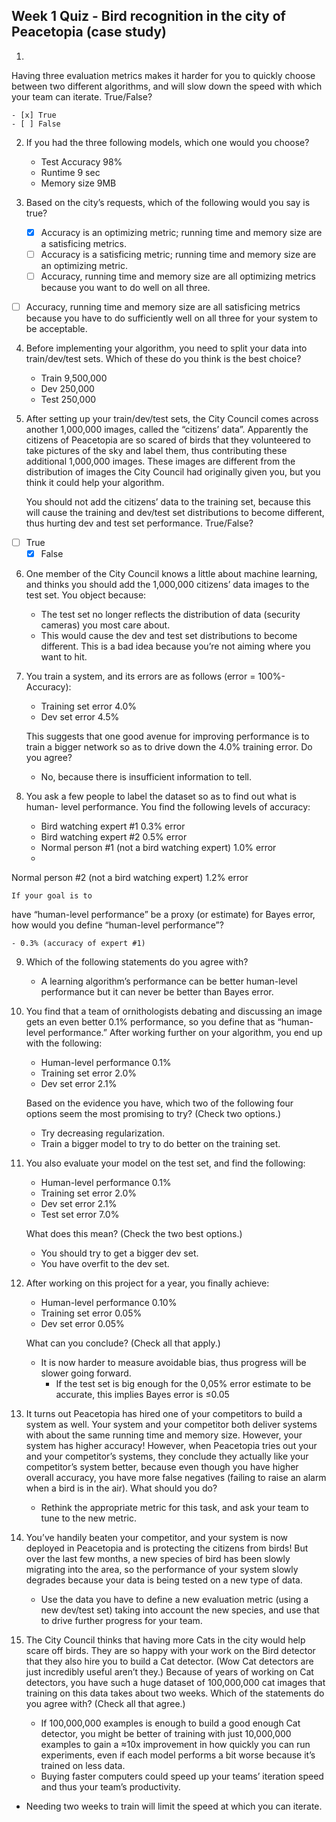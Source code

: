 ## Week 1 Quiz - Bird recognition in the city of Peacetopia (case study)

1.
Having three evaluation metrics makes it harder for you to quickly choose
between two different algorithms, and will slow down the speed with which your
team can iterate. True/False?


    - [x] True
    - [ ] False

2. If you had the three following models, which one would you choose?


    - Test Accuracy	98% 
    - Runtime 9 sec	
    - Memory size 9MB

3. Based on the city’s requests, which of the following would you say is true?


    - [x] Accuracy is an optimizing metric; running time and memory size are a
satisficing metrics.
    - [ ] Accuracy is a satisficing metric; running time
and memory size are an optimizing metric.
    - [ ] Accuracy, running time and
memory size are all optimizing metrics because you want to do well on all three.
- [ ] Accuracy, running time and memory size are all satisficing metrics because
you have to do sufficiently well on all three for your system to be acceptable.

4. Before implementing your algorithm, you need to split your data into
train/dev/test sets. Which of these do you think is the best choice?


    - Train 9,500,000		
    - Dev 250,000
    - Test 250,000

5. After setting up your train/dev/test sets, the City Council comes across
another 1,000,000 images, called the “citizens’ data”. Apparently the citizens
of Peacetopia are so scared of birds that they volunteered to take pictures of
the sky and label them, thus contributing these additional 1,000,000 images.
These images are different from the distribution of images the City Council had
originally given you, but you think it could help your algorithm.


	  You should not add the citizens’ data to the training set, because this will
cause the training and dev/test set distributions to become different, thus
hurting dev and test set performance. True/False?

- [ ] True
    - [x] False

6. One member of the City Council knows a little
about machine learning, and thinks you should add the 1,000,000 citizens’ data
images to the test set. You object because:


    - The test set no longer reflects the distribution of data (security
cameras) you most care about.
    - This would cause the dev and test set
distributions to become different. This is a bad idea because you’re not aiming
where you want to hit.

7. You train a system, and its errors are as follows (error = 100%-Accuracy):


    - Training set error	4.0%
    - Dev set error	4.5%

    This suggests that
one good avenue for improving performance is to train a bigger network so as to
drive down the 4.0% training error. Do you agree?

    - No, because there is
insufficient information to tell.

8. You ask a few people to label the dataset so as to find out what is human-
level performance. You find the following levels of accuracy:


    - Bird watching expert #1	0.3% error
    - Bird watching expert #2	0.5%
error
    - Normal person #1 (not a bird watching expert)	1.0% error
    -
Normal person #2 (not a bird watching expert)	1.2% error

    If your goal is to
have “human-level performance” be a proxy (or estimate) for Bayes error, how
would you define “human-level performance”?

    - 0.3% (accuracy of expert #1)

9. Which of the following statements do you agree with?


	  - A learning algorithm’s performance can be better human-level performance
but it can never be better than Bayes error.

10. You find that a team of ornithologists debating and discussing an image gets
an even better 0.1% performance, so you define that as “human-level
performance.” After working further on your algorithm, you end up with the
following:


    - Human-level performance	0.1%
    - Training set error	2.0%
    - Dev set
error	2.1%

    Based on the evidence you have, which two of the following four
options seem the most promising to try? (Check two options.)

    - Try
decreasing regularization.
    - Train a bigger model to try to do better on the
training set.

11. You also evaluate your model on the test set, and find the following:


    - Human-level performance	0.1%
    - Training set error	2.0%
    - Dev set
error	2.1%
    - Test set error	7.0%

    What does this mean? (Check the two
best options.)

    - You should try to get a bigger dev set.
    - You have
overfit to the dev set.

12. After working on this project for a year, you finally achieve:


    - Human-level performance	0.10%
    - Training set error	0.05%
    - Dev
set error	0.05%

    What can you conclude? (Check all that apply.)

    - It is
now harder to measure avoidable bias, thus progress will be slower going
forward.
	  - If the test set is big enough for the 0,05% error estimate to be
accurate, this implies Bayes error is ≤0.05

13. It turns out Peacetopia has hired one of your competitors to build a system
as well. Your system and your competitor both deliver systems with about the
same running time and memory size. However, your system has higher accuracy!
However, when Peacetopia tries out your and your competitor’s systems, they
conclude they actually like your competitor’s system better, because even though
you have higher overall accuracy, you have more false negatives (failing to
raise an alarm when a bird is in the air). What should you do?


	  - Rethink the appropriate metric for this task, and ask your team to tune to
the new metric.

14. You’ve handily beaten your competitor, and your system is now deployed in
Peacetopia and is protecting the citizens from birds! But over the last few
months, a new species of bird has been slowly migrating into the area, so the
performance of your system slowly degrades because your data is being tested on
a new type of data.


	  - Use the data you have to define a new evaluation metric (using a new
dev/test set) taking into account the new species, and use that to drive further
progress for your team.

15. The City Council thinks that having more Cats in the city would help scare
off birds. They are so happy with your work on the Bird detector that they also
hire you to build a Cat detector. (Wow Cat detectors are just incredibly useful
aren’t they.) Because of years of working on Cat detectors, you have such a huge
dataset of 100,000,000 cat images that training on this data takes about two
weeks. Which of the statements do you agree with? (Check all that agree.)


    - If 100,000,000 examples is enough to build a good enough Cat detector,
you might be better of training with just 10,000,000 examples to gain a ≈10x
improvement in how quickly you can run experiments, even if each model performs
a bit worse because it’s trained on less data.
    - Buying faster computers
could speed up your teams’ iteration speed and thus your team’s productivity.
- Needing two weeks to train will limit the speed at which you can iterate.
